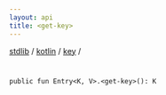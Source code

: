 ```yaml
---
layout: api
title: <get-key>
---
```

[stdlib](../../index.html) / [kotlin](../index.html) / [key](index.html) / [<get-key>](_get-key_.html)

# <get-key>

```
public fun Entry<K, V>.<get-key>(): K
```
